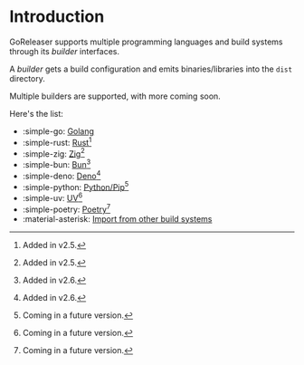# Introduction

GoReleaser supports multiple programming languages and build
systems through its _builder_ interfaces.

A _builder_ gets a build configuration and emits binaries/libraries into the
`dist` directory.

Multiple builders are supported, with more coming soon.

Here's the list:

<div class="grid cards" markdown>

- :simple-go: [Golang](./go.md)
- :simple-rust: [Rust](./rust.md)[^v2.5]
- :simple-zig: [Zig](./zig.md)[^v2.5]
- :simple-bun: [Bun](./bun.md)[^v2.6]
- :simple-deno: [Deno](./deno.md)[^v2.6]
- :simple-python: [Python/Pip](./python.md)[^soon]
- :simple-uv: [UV](./uv.md)[^soon]
- :simple-poetry: [Poetry](./poetry.md)[^soon]
- :material-asterisk: [Import from other build systems](../prebuilt.md)

</div>

[^v2.5]: Added in v2.5.

[^v2.6]: Added in v2.6.

[^soon]: Coming in a future version.
